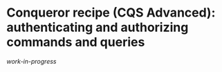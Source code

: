 # Conqueror recipe (CQS Advanced): authenticating and authorizing commands and queries

_work-in-progress_
